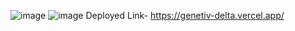 ![image](https://github.com/arnab-028/GENETIV/assets/87126557/c6b10575-da93-4206-918b-9b8bd767c6d7)
![image](https://github.com/arnab-028/GENETIV/assets/87126557/1a4bcd08-6dcf-49d8-8403-7e6840ab2123)
Deployed Link- https://genetiv-delta.vercel.app/

